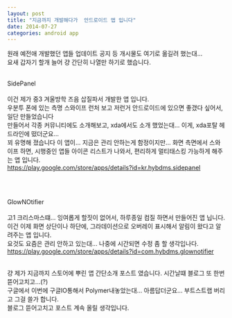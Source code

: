```yaml
---
layout: post
title: "지금까지 개발해다가  안드로이드 앱 입니다"
date: 2014-07-27
categories: android app
---
```

원래 예전애 개발했던 앱들 업데이트 공지 등 개시물도 여기로 옮길려 했는대...<br>
요새 갑자기 할개 늘어 걍 간단히 나열만 하기로 했습니다.<br>

<br>SidePanel<br><br>
이건 제가 중3 겨울방학 즈음 삽질파서 개발한 앱 입니다.<br>
우분투 폰에 있는 측명 스와이프 런처 보고 저런거 안드로이드에 있으면 좋갰다 싶어서, 일단 만들었습니다<br>
만들어서 각종 커뮤니티에도 소개해보고, xda에서도 소개 했었는대... 이게, xda포탈 헤드라인에 떴더군요...<br>
꾀 유명해 졌습니다 이 앱이... 지금은 관리 안하는게 함정이지만...
화면 측면에서 스와이프 하면, 시행중인 앱들 아이콘 리스트가 나와서, 편리하게 멀티태스킹 가능하게 해주는 앱 입니다.<br>
https://play.google.com/store/apps/details?id=kr.hybdms.sidepanel<br>

<br>

<br>GlowNOtifier<br><br>
고1 크리스마스떄... 잉여롭게 할짓이 없어서, 하루종일 컴질 하면서 만들어진 앱 닙니다.<br>
이건 이제 화면 상단이나 하단에, 그라데이션으로 오버레이 표시해서 알림이 왔다고 알려주는 앱 입니다.<br>
요것도 요즘은 관리 안하고 있는대... 나중에 시간되면 수정 좀 할 생각입나다.<br>
https://play.google.com/store/apps/details?id=com.hybdms.glownotifier<br>

<br>걍 제가 지금까지 스토어에 뿌린 앱 간단소개 포스트 였습니다. 시간날떄 블로그 또 한번 뜯어고치고...(?)<br>
구글에서 이번에 구글IO통해서 Polymer내놓았는대... 아름답더군요... 부트스트랩 버리고 그걸 쓸가 합니다.<br>
블로그 뜯어고치고 포스트 계속 올릴 생각입니다.


